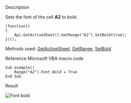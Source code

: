 Description

Sets the font of the cell **A2** to bold.

```
(function()
{
    Api.GetActiveSheet().GetRange("A2").SetBold(true);
})();
```

Methods used: [GetActiveSheet](/officeapi/spreadsheetapi/api/getactivesheet), [GetRange](/officeapi/spreadsheetapi/apiworksheet/getrange), [SetBold](/officeapi/spreadsheetapi/apirange/setbold)

Reference Microsoft VBA macro code

```
Sub example()
    Range("A2").Font.Bold = True
End Sub
```

Result

![Font bold](/plugins/font_bold.png)
